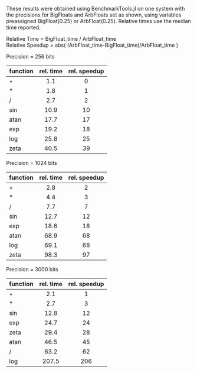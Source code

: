 These results were obtained using BenchmarkTools.jl on one system with the precisions for BigFloats and ArbFloats set as shown, using variables preassigned BigFloat(0.25) or ArbFloat(0.25).  Relative times use the median time reported.

Relative Time = BigFloat_time / ArbFloat_time  
Relative Speedup = abs( (ArbFloat_time-BigFloat_time)/ArbFloat_time )

Precision = 256 bits

|function     | rel. time | rel. speedup   | 
|:------------|:---------:|:--------------:|
| +           |    1.1    |  0          |
| *           |    1.8    |  1           |
| /           |    2.7    |  2           |
| sin         |   10.9    | 10           |
| atan        |   17.7    | 17           |
| exp         |   19.2    | 18           |
| log         |   25.8    | 25           |
| zeta        |   40.5    | 39           |

Precision = 1024 bits

|function     | rel. time | rel. speedup   | 
|:------------|:---------:|:--------------:|
| +           |    2.8    |  2           |
| *           |    4.4    |  3           |
| /           |    7.7    |  7           |
| sin         |   12.7    | 12           |
| exp         |   18.6    | 18           |
| atan        |   68.9    | 68           |
| log         |   69.1    | 68           |
| zeta        |   98.3    | 97           |

Precision = 3000 bits

|function     | rel. time | rel. speedup   | 
|:------------|:---------:|:--------------:|
| +           |    2.1    |  1             |
| *           |    2.7    |  3           |
| sin         |   12.8    |  12           |
| exp         |   24.7    |  24           |
| zeta        |   29.4    |  28           |
| atan        |   46.5    |  45           |
| /           |   63.2    |  62            |
| log         |  207.5    | 206          |

 


